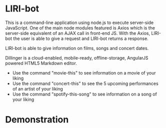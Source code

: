 # LIRI-bot

This is a command-line application using node.js to execute server-side JavaScript. 
One of the main node modules featured is Axios which is the server-side equivalent of
an AJAX call in front-end JS. With the Axios, LIRI-bot the user is able to give a request
and LIRI-bot returns a response.  

LIRI-bot is able to give information on films, songs and concert dates. 

Dillinger is a cloud-enabled, mobile-ready, offline-storage, AngularJS powered HTML5 Markdown editor.

  - Use the command "movie-this" to see information on a movie of your liking
  - Use the command "concert-this" to see the 5 upcoming performances of an artist of your liking
  - Use the command "spotify-this-song" to see information on a song of your liking

# Demonstration